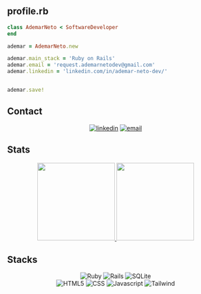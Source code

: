 
## profile.rb

```ruby
class AdemarNeto < SoftwareDeveloper
end

ademar = AdemarNeto.new

ademar.main_stack = 'Ruby on Rails'
ademar.email = 'request.ademarnetodev@gmail.com'
ademar.linkedin = 'linkedin.com/in/ademar-neto-dev/'


ademar.save!
```

## Contact
<div align='center'>

[![linkedin](https://img.shields.io/badge/LinkedIn-0077B5?style=for-the-badge&logo=linkedin&logoColor=white)](https://www.linkedin.com/in/ademar-neto-dev/)
[![email](https://img.shields.io/badge/Gmail-D14836?style=for-the-badge&logo=gmail&logoColor=white)](https://mailto:request.ademarnetodev@gmail.com)

</div>

## Stats

<p align="center">
  <a href="https://github.com/devAdemarNeto">
    <img height="180em" src="https://github-readme-stats.vercel.app/api/top-langs/?username=devAdemarNeto&layout=compact&langs_count=6&theme=shadow_red"/>
    <img height="180em" src="https://github-readme-stats.vercel.app/api?username=devAdemarneto&show_icons=true&theme=shadow_red&rank_icon=github"/>
  </a>
</p>



## Stacks
<div align='center'>
  
![Ruby](https://img.shields.io/badge/ruby-%23CC342D.svg?style=for-the-badge&logo=ruby&logoColor=white)
![Rails](https://img.shields.io/badge/rails-%23CC0000.svg?style=for-the-badge&logo=ruby-on-rails&logoColor=white)
![SQLite](https://img.shields.io/badge/sqlite-%2307405e.svg?style=for-the-badge&logo=sqlite&logoColor=white)
<br>
![HTML5](https://img.shields.io/badge/html5-%23E34F26.svg?style=for-the-badge&logo=html5&logoColor=white)
![CSS](https://img.shields.io/badge/CSS-%230000FF.svg?style=for-the-badge&logo=CSS&logoColor=white)
![Javascript](https://img.shields.io/badge/Javascript-%23FFFF00.svg?style=for-the-badge&logo=Javascript&logoColor=black)
![Tailwind](https://img.shields.io/badge/Tailwind-%2338BDF8.svg?style=for-the-badge&logo=Tailwind&logoColor=blue)

<br>


</div>
